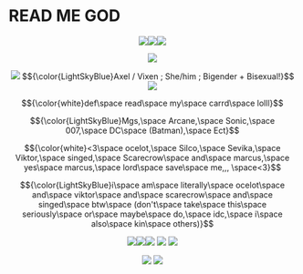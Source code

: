# READ ME GOD

<p align="center"> <img src=https://64.media.tumblr.com/fef04d4c4b1665dc5b9e388836ac7f78/6e86c1ea1a99a4a0-5c/s250x400/25f21d95fc099da757a78f5038a5e6f2a8aea100.gif><img src=https://64.media.tumblr.com/fa787a9840c26e9d280e7f72fb2e540b/ef52e834644ced43-ee/s250x400/1b0787c528690836edfa9f7faf1c826a08385eeb.gif><img src=https://cdn.discordapp.com/attachments/843985654463332395/1319113723775942749/blinkiesCafe-O0.gif?ex=6764c7e3&is=67637663&hm=22353243b57bfb7664e4f77b3074646f50beb679c02da874ffeb3b7c5137a67e&></p>

<p align="center"> <img src=https://64.media.tumblr.com/5e48c4a0b5bf02cd3993ea08f0ee4f43/0dbd1c76470c6a70-ab/s640x960/9265e9ab13bf73e861cf925c764085d0c6e31233.gifv> </p>

<p align="center"> <img src=https://64.media.tumblr.com/5dbdd69e1a681f14a483b4098da5548e/6e86c1ea1a99a4a0-5b/s250x400/14fe77e93818aede117a8b8f89481e853f2d37a3.gifv> $${\color{LightSkyBlue}Axel / Vixen ; She/him ; Bigender + Bisexual!}$$ <img src=https://64.media.tumblr.com/0dea7b45d8c0b714265531c6b2b1644f/6e86c1ea1a99a4a0-b3/s250x400/23b62945d59135814554d26aae84d26a626bb615.gifv> </p>

<p align="center"> $${\color{white}def\space read\space my\space carrd\space lolll}$$ </p>

<p align="center">$${\color{LightSkyBlue}Mgs,\space Arcane,\space Sonic,\space 007,\space DC\space (Batman),\space Ect}$$</p>

<p align="center">$${\color{white}<3\space ocelot,\space Silco,\space Sevika,\space Viktor,\space singed,\space Scarecrow\space and\space marcus,\space yes\space marcus,\space lord\space save\space me,,, \space<3}$$ </p>

<p align="center">$${\color{LightSkyBlue}i\space am\space literally\space ocelot\space and\space viktor\space and\space scarecrow\space and\space singed\space btw\space (don't\space take\space this\space seriously\space or\space maybe\space do,\space idc,\space i\space also\space kin\space others)}$$</p>

<p align="center"> <img src=https://64.media.tumblr.com/7e407f272792dabee8db5363493affe9/6e86c1ea1a99a4a0-95/s100x200/8710ceaec90864fcd99803aba0bc31e50bce62f7.gifv><img src=https://64.media.tumblr.com/8c8c6e08280e3d040f593403c1182fe3/6e86c1ea1a99a4a0-e9/s100x200/1d428d30af3790aec12e3937002830d1c7ca103c.gif><img src=https://cdn.discordapp.com/attachments/843985654463332395/1314054244713762836/cf9795a0-7c21-4e0a-a62b-792e84f37d79.gif?ex=6759a021&is=67584ea1&hm=4a0a221a1d9f768232718b3af1627697e4db3105a0e2795d72a142c7ae8aa2db&> <img src=https://64.media.tumblr.com/c50a4fa2779fde418e9fa74855979d93/6e86c1ea1a99a4a0-58/s100x200/359d52d81f99db59f81ddea99fcd2f5d6563f3ff.gifv> <img src=https://64.media.tumblr.com/a73c5727ae9ab04801a11b61667d17a0/6e86c1ea1a99a4a0-aa/s100x200/ee3c2f103e5708847d92b47fe856ac3e397f5f3c.gifv> </p>

<div align="center">

<p align="center"> <img src=https://i.pinimg.com/736x/90/4b/51/904b513dc96dcc43a3c2f692da302456.jpg>
<img src=https://64.media.tumblr.com/5e48c4a0b5bf02cd3993ea08f0ee4f43/0dbd1c76470c6a70-ab/s640x960/9265e9ab13bf73e861cf925c764085d0c6e31233.gifv> </p>
